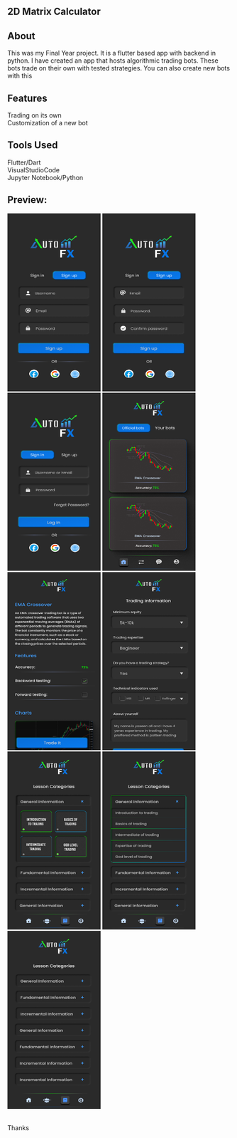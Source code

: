 ## 2D Matrix Calculator
## About
This was my Final Year project. It is a flutter based app with backend in python. I have created an app that hosts algorithmic trading bots. These bots trade on their own with tested strategies. You can also create new bots with this 
## Features
Trading on its own <br/>
Customization of a new bot
## Tools Used
Flutter/Dart <br/>
VisualStudioCode <br/>
Jupyter Notebook/Python <br/>

## Preview:
<a><img src="https://github.com/Yaseen090/Forex_App/blob/main/SignUp%2001.png" width="210" height="400"></a>
<a><img src="https://github.com/Yaseen090/Forex_App/blob/main/SignUp02.png" width="210" height="400"></a>
<a><img src="https://github.com/Yaseen090/Forex_App/blob/main/Sign%20In.png" width="210" height="400"></a>
<a><img src="https://github.com/Yaseen090/Forex_App/blob/main/Bots01.png" width="210" height="400"></a>
<a><img src="https://github.com/Yaseen090/Forex_App/blob/main/Bots02.png" width="210" height="400"></a>
<a><img src="https://github.com/Yaseen090/Forex_App/blob/main/Information01.png" width="210" height="400"></a>
<a><img src="https://github.com/Yaseen090/Forex_App/blob/main/Lessons01.png" width="210" height="400"></a>
<a><img src="https://github.com/Yaseen090/Forex_App/blob/main/Lessons02.png" width="210" height="400"></a>
<a><img src="https://github.com/Yaseen090/Forex_App/blob/main/Lessons03.png" width="210" height="400"></a>


<br/>
Thanks
